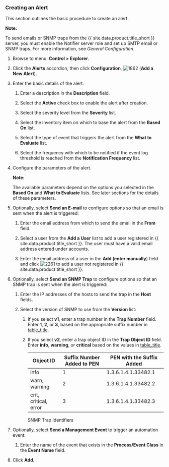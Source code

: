 ### Creating an Alert

This section outlines the basic procedure to create an alert.

**Note:**

To send emails or SNMP traps from the {{ site.data.product.title_short }} server, you must
enable the Notifier server role and set up SMTP email or SNMP traps. For
more information, see *General Configuration*.

1.  Browse to menu: **Control > Explorer**.

2.  Click the **Alerts** accordion, then click **Configuration**, ![1862](../images/1862.png) (**Add a New Alert**).

3.  Enter the basic details of the alert:

    1.  Enter a description in the **Description** field.

    2.  Select the **Active** check box to enable the alert after
        creation.

    3.  Select the severity level from the **Severity** list.

    4.  Select the inventory item on which to base the alert from the
        **Based On** list.

    5.  Select the type of event that triggers the alert from the **What
        to Evaluate** list.

    6.  Select the frequency with which to be notified if the event log
        threshold is reached from the **Notification Frequency** list.

4.  Configure the parameters of the alert.

    **Note:**

    The available parameters depend on the options you selected in the **Based On** and **What to Evaluate** lists. See later sections for the details of these parameters.

5.  Optionally, select **Send an E-mail** to configure options so that an email is sent when the alert is triggered:

    1.  Enter the email address from which to send the email in the **From** field.

    2.  Select a user from the **Add a User** list to add a user registered in {{ site.data.product.title_short }}. The user must have a valid email address entered under accounts.

    3.  Enter the email address of a user in the **Add (enter
        manually**) field and click ![2261](../images/2261.png) to add a
        user not registered in {{ site.data.product.title_short }}.

6.  Optionally, select **Send an SNMP Trap** to configure options so
    that an SNMP trap is sent when the alert is triggered:

    1.  Enter the IP addresses of the hosts to send the trap in the
        **Host** fields.

    2.  Select the version of SNMP to use from the **Version** list:

        1.  If you select **v1**, enter a trap number in the **Trap
            Number** field. Enter **1**, **2**, or **3**, based on the
            appropriate suffix number in
            [table\_title](#snmp-trap-identifiers).

        2.  If you select **v2**, enter a trap object ID in the **Trap
            Object ID** field. Enter **info**, **warning**, or
            **critical** based on the values in
            [table\_title](#snmp-trap-identifiers).

            | Object ID             | Suffix Number Added to PEN | PEN with the Suffix Added |
            | --------------------- | -------------------------- | ------------------------- |
            | info                  | 1                          | 1.3.6.1.4.1.33482.1       |
            | warn, warning         | 2                          | 1.3.6.1.4.1.33482.2       |
            | crit, critical, error | 3                          | 1.3.6.1.4.1.33482.3       |


            SNMP Trap Identifiers

7.  Optionally, select **Send a Management Event** to trigger an
    automation event:

    1.  Enter the name of the event that exists in the **Process/Event
        Class** in the **Event Name** field.

8.  Click **Add**.
